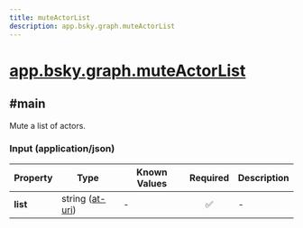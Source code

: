 ```yaml
---
title: muteActorList
description: app.bsky.graph.muteActorList
---
```


# [app.bsky.graph.muteActorList](https://github.com/myConsciousness/atproto.dart/blob/main/lexicons/app/bsky/graph/muteActorList.json)

## #main

Mute a list of actors.

### Input (application/json)

| Property | Type | Known Values | Required | Description |
| --- | --- | --- | :---: | --- |
| **list** | string ([at-uri](https://atproto.com/specs/at-uri-scheme)) | - | ✅ | - |
